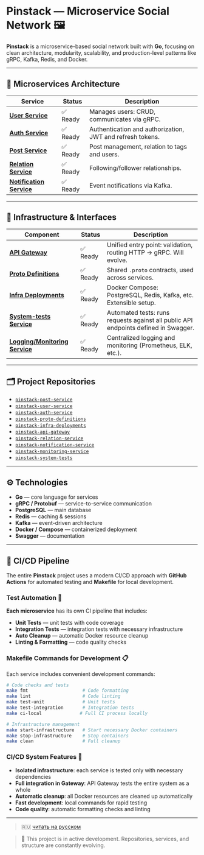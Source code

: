 # Pinstack — Microservice Social Network 🖼️

**Pinstack** is a microservice-based social network built with **Go**, focusing on clean architecture, modularity, scalability, and production-level patterns like gRPC, Kafka, Redis, and Docker.

---

## 🧩 Microservices Architecture

| Service                                   | Status      | Description                                                                                       |
|--------------------------------------------|-------------|---------------------------------------------------------------------------------------------------|
| [**User Service**](https://github.com/Soloda1/pinstack-user-service)            | ✅ Ready    | Manages users: CRUD, communicates via gRPC.                                                       |
| [**Auth Service**](https://github.com/Soloda1/pinstack-auth-service)            | ✅ Ready    | Authentication and authorization, JWT and refresh tokens.                                         |
| [**Post Service**](https://github.com/Soloda1/pinstack-post-service)            | ✅ Ready    | Post management, relation to tags and users.                                                      |
| [**Relation Service**](https://github.com/Soloda1/pinstack-relation-service)    | ✅ Ready    | Following/follower relationships.                                                                 |
| [**Notification Service**](https://github.com/Soloda1/pinstack-notification-service) | ✅ Ready    | Event notifications via Kafka.                                                            |

---

## 🔌 Infrastructure & Interfaces

| Component                 | Status      | Description                                                                                       |
|---------------------------|-------------|---------------------------------------------------------------------------------------------------|
| [**API Gateway**](https://github.com/Soloda1/pinstack-api-gateway)           | ✅ Ready  | Unified entry point: validation, routing HTTP → gRPC. Will evolve.                           |
| [**Proto Definitions**](https://github.com/Soloda1/pinstack-proto-definitions)     | ✅ Ready  | Shared `.proto` contracts, used across services.                                               |
| [**Infra Deployments**](https://github.com/Soloda1/pinstack-infra-deployments)     | ✅ Ready  | Docker Compose: PostgreSQL, Redis, Kafka, etc. Extensible setup.                               |
| [**System-tests Service**](https://github.com/Soloda1/pinstack-system-tests)                | ✅ Ready  | Automated tests: runs requests against all public API endpoints defined in Swagger.     |
| [**Logging/Monitoring Service**](https://github.com/Soloda1/pinstack-monitoring-service)        | ✅ Ready   | Centralized logging and monitoring (Prometheus, ELK, etc.).                           |

---

## 🗂 Project Repositories

- [`pinstack-post-service`](https://github.com/Soloda1/pinstack-post-service)
- [`pinstack-user-service`](https://github.com/Soloda1/pinstack-user-service)
- [`pinstack-auth-service`](https://github.com/Soloda1/pinstack-auth-service)
- [`pinstack-proto-definitions`](https://github.com/Soloda1/pinstack-proto-definitions)
- [`pinstack-infra-deployments`](https://github.com/Soloda1/pinstack-infra-deployments)
- [`pinstack-api-gateway`](https://github.com/Soloda1/pinstack-api-gateway)
- [`pinstack-relation-service`](https://github.com/Soloda1/pinstack-relation-service)
- [`pinstack-notification-service`](https://github.com/Soloda1/pinstack-notification-service)
- [`pinstack-monitoring-service`](https://github.com/Soloda1/pinstack-monitoring-service)
- [`pinstack-system-tests`](https://github.com/Soloda1/pinstack-system-tests)

---

## ⚙️ Technologies

- **Go** — core language for services
- **gRPC / Protobuf** — service-to-service communication
- **PostgreSQL** — main database
- **Redis** — caching & sessions
- **Kafka** — event-driven architecture
- **Docker / Compose** — containerized deployment
- **Swagger** — documentation

---

## 🚀 CI/CD Pipeline

The entire **Pinstack** project uses a modern CI/CD approach with **GitHub Actions** for automated testing and **Makefile** for local development.

### Test Automation 🔄

**Each microservice** has its own CI pipeline that includes:

- **Unit Tests** — unit tests with code coverage
- **Integration Tests** — integration tests with necessary infrastructure
- **Auto Cleanup** — automatic Docker resource cleanup
- **Linting & Formatting** — code quality checks

### Makefile Commands for Development 📋

Each service includes convenient development commands:

```bash
# Code checks and tests
make fmt                    # Code formatting
make lint                   # Code linting
make test-unit              # Unit tests
make test-integration       # Integration tests
make ci-local              # Full CI process locally

# Infrastructure management
make start-infrastructure   # Start necessary Docker containers
make stop-infrastructure    # Stop containers
make clean                  # Full cleanup
```

### CI/CD System Features 🔧

- **Isolated infrastructure**: each service is tested only with necessary dependencies
- **Full integration in Gateway**: API Gateway tests the entire system as a whole
- **Automatic cleanup**: all Docker resources are cleaned up automatically
- **Fast development**: local commands for rapid testing
- **Code quality**: automatic formatting checks and linting

---

> 🇷🇺 [читать на русском](README.ru.md)

> 🚧 This project is in active development. Repositories, services, and structure are constantly evolving.
